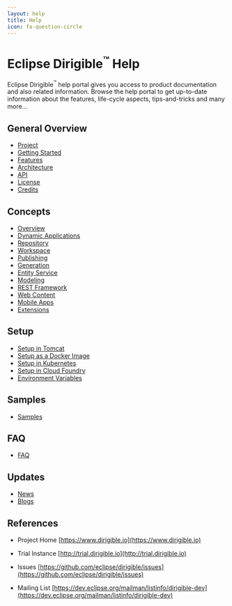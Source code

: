 ```yaml
---
layout: help
title: Help
icon: fa-question-circle
---
```


Eclipse Dirigible<sup>&trade;</sup> Help
===

Eclipse Dirigible<sup>&trade;</sup> help portal gives you access to product documentation and also related information.
Browse the help portal to get up-to-date information about the features, life-cycle aspects, tips-and-tricks and many more...

General Overview
---

* [Project](overview)
* [Getting Started](development/)
* [Features](overview/features)
* [Architecture](overview/architecture)
* [API](../api/)
* [License](overview/license)
* [Credits](overview/credits)


Concepts
---

* [Overview](development/concepts)
* [Dynamic Applications](development/concepts/dynamic-applications)
* [Repository](development/concepts/repository)
* [Workspace](development/concepts/workspace)
* [Publishing](development/concepts/publishing)
* [Generation](development/concepts/generation)
* [Entity Service](development/concepts/entity-service)
* [Modeling](overview/editors-modelers)
* [REST Framework](development/concepts/rest)
* [Web Content](development/concepts/web-content)
* [Mobile Apps](development/concepts/mobile-apps)
* [Extensions](development/concepts/extensions)

Setup
---

* [Setup in Tomcat](setup/)
* [Setup as a Docker Image](setup/docker)
* [Setup in Kubernetes](setup/kubernetes)
* [Setup in Cloud Foundry](setup/cloud-foundry)
* [Environment Variables](setup/setup-environment-variables)


Samples
---

* [Samples](../samples/)

FAQ
---
* [FAQ](overview/faq)


Updates
---

* [News](/news.html)
* [Blogs](/blogs.html)

References
---

- Project Home
[https://www.dirigible.io](https://www.dirigible.io)

- Trial Instance
[http://trial.dirigible.io](http://trial.dirigible.io)

- Issues
[https://github.com/eclipse/dirigible/issues](https://github.com/eclipse/dirigible/issues)

- Mailing List
[https://dev.eclipse.org/mailman/listinfo/dirigible-dev](https://dev.eclipse.org/mailman/listinfo/dirigible-dev)
